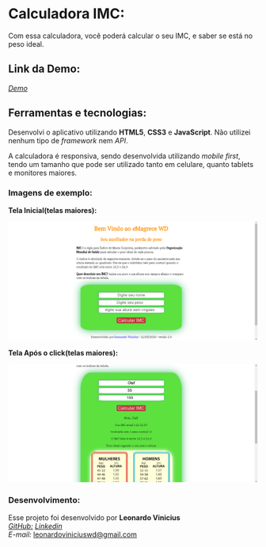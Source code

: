 # Calculadora IMC:

Com essa calculadora, você poderá calcular o seu IMC, e saber se está no peso ideal.

## Link da Demo:
[*Demo*](https://leonardowd.github.io/CalcIMC/)

## Ferramentas e tecnologias:

Desenvolvi o aplicativo utilizando **HTML5**, **CSS3** e **JavaScript**. Não utilizei nenhum tipo de *framework* nem *API*.

A calculadora é responsiva, sendo desenvolvida utilizando *mobile first*, tendo um tamanho que pode ser utilizado tanto em celulare, quanto tablets e monitores maiores.

### Imagens de exemplo:

**Tela Inicial(telas maiores):**

![Telas grandes](imagensReadme/telaInicialGrande.png)

**Tela Após o click(telas maiores):**

![Telas grandes](imagensReadme/telaSegGrande1.png)



### Desenvolvimento:

Esse projeto foi desenvolvido por **Leonardo Vinicius**  
[*GitHub:*](https://github.com/leonardowd)
[*Linkedin*](https://www.linkedin.com/in/leonardovinciuswd/)  
*E-mail:* leonardoviniciuswd@gmail.com
